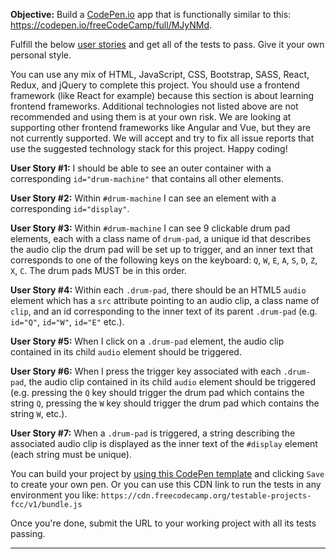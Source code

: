 <div class="challenge-instructions"><div><section id="description">
<p><strong>Objective:</strong> Build a <a href="https://codepen.io">CodePen.io</a> app that is functionally similar to this: <a href="https://codepen.io/freeCodeCamp/full/MJyNMd">https://codepen.io/freeCodeCamp/full/MJyNMd</a>.</p>
<p>Fulfill the below <a href="https://en.wikipedia.org/wiki/User_story">user stories</a> and get all of the tests to pass. Give it your own personal style.</p>
<p>You can use any mix of HTML, JavaScript, CSS, Bootstrap, SASS, React, Redux, and jQuery to complete this project. You should use a frontend framework (like React for example) because this section is about learning frontend frameworks. Additional technologies not listed above are not recommended and using them is at your own risk. We are looking at supporting other frontend frameworks like Angular and Vue, but they are not currently supported. We will accept and try to fix all issue reports that use the suggested technology stack for this project. Happy coding!</p>
<p><strong>User Story #1:</strong> I should be able to see an outer container with a corresponding <code>id="drum-machine"</code> that contains all other elements.</p>
<p><strong>User Story #2:</strong> Within <code>#drum-machine</code> I can see an element with a corresponding <code>id="display"</code>.</p>
<p><strong>User Story #3:</strong> Within <code>#drum-machine</code> I can see 9 clickable drum pad elements, each with a class name of <code>drum-pad</code>, a unique id that describes the audio clip the drum pad will be set up to trigger, and an inner text that corresponds to one of the following keys on the keyboard: <code>Q</code>, <code>W</code>, <code>E</code>, <code>A</code>, <code>S</code>, <code>D</code>, <code>Z</code>, <code>X</code>, <code>C</code>. The drum pads MUST be in this order.</p>
<p><strong>User Story #4:</strong> Within each <code>.drum-pad</code>, there should be an HTML5 <code>audio</code> element which has a <code>src</code> attribute pointing to an audio clip, a class name of <code>clip</code>, and an id corresponding to the inner text of its parent <code>.drum-pad</code> (e.g. <code>id="Q"</code>, <code>id="W"</code>, <code>id="E"</code> etc.).</p>
<p><strong>User Story #5:</strong> When I click on a <code>.drum-pad</code> element, the audio clip contained in its child <code>audio</code> element should be triggered.</p>
<p><strong>User Story #6:</strong> When I press the trigger key associated with each <code>.drum-pad</code>, the audio clip contained in its child <code>audio</code> element should be triggered (e.g. pressing the <code>Q</code> key should trigger the drum pad which contains the string <code>Q</code>, pressing the <code>W</code> key should trigger the drum pad which contains the string <code>W</code>, etc.).</p>
<p><strong>User Story #7:</strong> When a <code>.drum-pad</code> is triggered, a string describing the associated audio clip is displayed as the inner text of the <code>#display</code> element (each string must be unique).</p>
<p>You can build your project by <a href="https://codepen.io/pen?template=MJjpwO" target="_blank" rel="nofollow">using this CodePen template</a> and clicking <code>Save</code> to create your own pen. Or you can use this CDN link to run the tests in any environment you like: <code>https://cdn.freecodecamp.org/testable-projects-fcc/v1/bundle.js</code></p>
<p>Once you're done, submit the URL to your working project with all its tests passing.</p>
</section></div><hr></div>